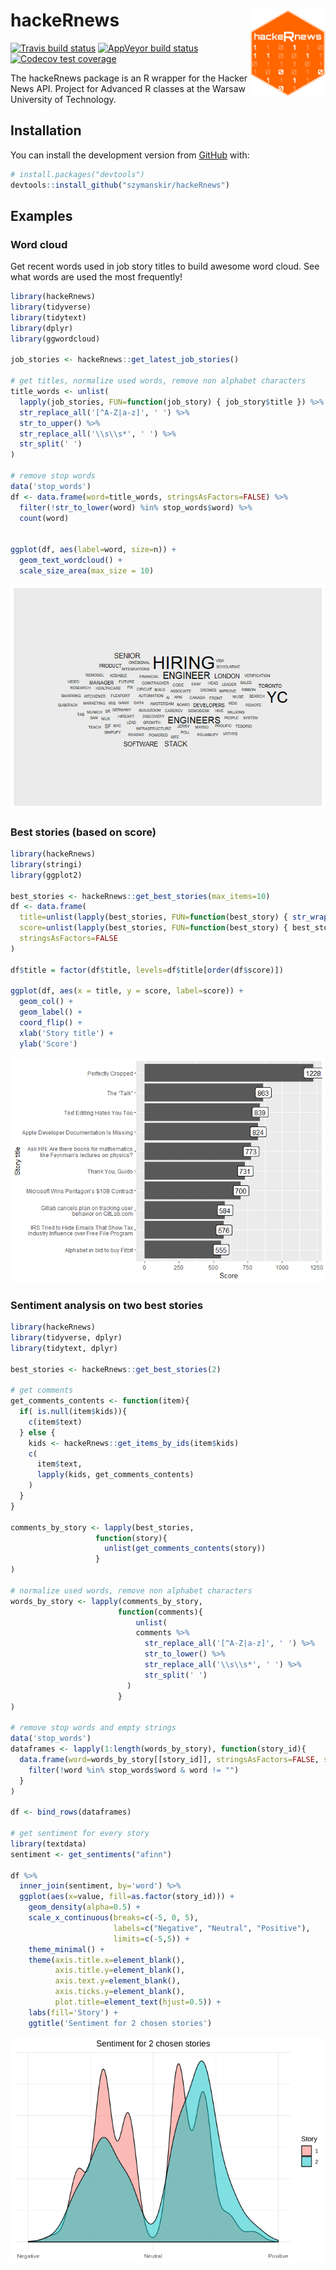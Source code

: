 
<!-- README.md is generated from README.Rmd. Please edit that file -->

# hackeRnews <img src="man/figures/logo.png" align="right" width="120" />

<!-- badges: start -->

[![Travis build
status](https://travis-ci.com/szymanskir/hackeRnews.svg?branch=master)](https://travis-ci.com/szymanskir/hackeRnews)
[![AppVeyor build
status](https://ci.appveyor.com/api/projects/status/github/szymanskir/hackeRnews?branch=master&svg=true)](https://ci.appveyor.com/project/szymanskir/hackeRnews)
[![Codecov test
coverage](https://codecov.io/gh/szymanskir/hackeRnews/branch/master/graph/badge.svg)](https://codecov.io/gh/szymanskir/hackeRnews?branch=master)
<!-- badges: end -->

The hackeRnews package is an R wrapper for the Hacker News API. Project
for Advanced R classes at the Warsaw University of Technology.

## Installation

You can install the development version from
[GitHub](https://github.com/) with:

``` r
# install.packages("devtools")
devtools::install_github("szymanskir/hackeRnews")
```

## Examples

### Word cloud

Get recent words used in job story titles to build awesome word cloud.
See what words are used the most frequently\!

``` r
library(hackeRnews)
library(tidyverse)
library(tidytext)
library(dplyr)
library(ggwordcloud)

job_stories <- hackeRnews::get_latest_job_stories()

# get titles, normalize used words, remove non alphabet characters
title_words <- unlist(
  lapply(job_stories, FUN=function(job_story) { job_story$title }) %>% 
  str_replace_all('[^A-Z|a-z]', ' ') %>% 
  str_to_upper() %>% 
  str_replace_all('\\s\\s*', ' ') %>% 
  str_split(' ')
)

# remove stop words
data('stop_words')
df <- data.frame(word=title_words, stringsAsFactors=FALSE) %>% 
  filter(!str_to_lower(word) %in% stop_words$word) %>% 
  count(word)


ggplot(df, aes(label=word, size=n)) + 
  geom_text_wordcloud() + 
  scale_size_area(max_size = 10)
```

![](man/figures/README-unnamed-chunk-2-1.png)<!-- -->

### Best stories (based on score)

``` r
library(hackeRnews)
library(stringi)
library(ggplot2)

best_stories <- hackeRnews::get_best_stories(max_items=10)
df <- data.frame(
  title=unlist(lapply(best_stories, FUN=function(best_story) { str_wrap(best_story$title, 42) })),
  score=unlist(lapply(best_stories, FUN=function(best_story) { best_story$score })),
  stringsAsFactors=FALSE
)

df$title = factor(df$title, levels=df$title[order(df$score)])

ggplot(df, aes(x = title, y = score, label=score)) +
  geom_col() +
  geom_label() +
  coord_flip() +
  xlab('Story title') +
  ylab('Score')
```

![](man/figures/README-unnamed-chunk-3-1.png)<!-- -->

### Sentiment analysis on two best stories

``` r
library(hackeRnews)
library(tidyverse, dplyr)
library(tidytext, dplyr)

best_stories <- hackeRnews::get_best_stories(2)

# get comments
get_comments_contents <- function(item){
  if( is.null(item$kids)){
    c(item$text)
  } else {
    kids <- hackeRnews::get_items_by_ids(item$kids)
    c(
      item$text,
      lapply(kids, get_comments_contents)
    )
  }
}

comments_by_story <- lapply(best_stories,
                   function(story){
                     unlist(get_comments_contents(story))
                   }
)

# normalize used words, remove non alphabet characters
words_by_story <- lapply(comments_by_story,
                        function(comments){
                            unlist(
                            comments %>%
                              str_replace_all('[^A-Z|a-z]', ' ') %>%
                              str_to_lower() %>%
                              str_replace_all('\\s\\s*', ' ') %>%
                              str_split(' ')
                          )
                        }
)

# remove stop words and empty strings
data('stop_words')
dataframes <- lapply(1:length(words_by_story), function(story_id){
  data.frame(word=words_by_story[[story_id]], stringsAsFactors=FALSE, story_id=story_id) %>%
    filter(!word %in% stop_words$word & word != "")
  }
)

df <- bind_rows(dataframes)

# get sentiment for every story
library(textdata)
sentiment <- get_sentiments("afinn")

df %>%
  inner_join(sentiment, by='word') %>%
  ggplot(aes(x=value, fill=as.factor(story_id))) +
    geom_density(alpha=0.5) +
    scale_x_continuous(breaks=c(-5, 0, 5),
                       labels=c("Negative", "Neutral", "Positive"),
                       limits=c(-5,5)) +
    theme_minimal() +
    theme(axis.title.x=element_blank(),
          axis.title.y=element_blank(),
          axis.text.y=element_blank(),
          axis.ticks.y=element_blank(),
          plot.title=element_text(hjust=0.5)) +
    labs(fill='Story') +
    ggtitle('Sentiment for 2 chosen stories')
```

![](man/figures/README-unnamed-chunk-4-1.png)<!-- -->
